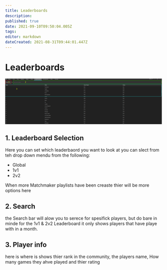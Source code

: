 ```yaml
---
title: Leaderboards
description: 
published: true
date: 2021-09-10T09:50:04.005Z
tags: 
editor: markdown
dateCreated: 2021-08-31T09:44:01.447Z
---
```


# Leaderboards

![leaderboardspng.png](/leaderboardspng.png)

## 1. Leaderboard Selection
Here you can set which leaderbaord you want to look at you can slect from teh drop down mendu from the following:
- Global
- 1v1
- 2v2

When more Matchmaker playlists have been creaste thier will be more options here

## 2. Search
the Search bar will alow you to serece for spesifick players, but do bare in minde for the 1v1 & 2v2 Leaderboard it only shows players that have playe with in a month.

## 3. Player info
here is where is shows thier rank in the community, the players name, How many games they ahve played and thier rating
